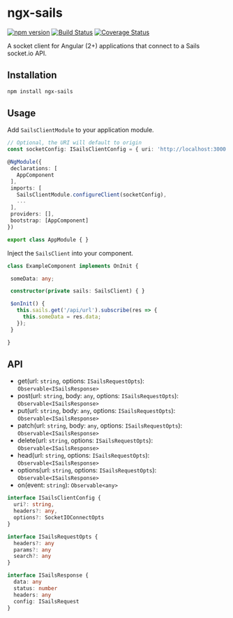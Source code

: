 # ngx-sails

[![npm version](https://badge.fury.io/js/ngx-sails.svg)](https://badge.fury.io/js/ngx-sails)
[![Build Status](https://travis-ci.org/brandom/ngx-sails.svg?branch=master)](https://travis-ci.org/brandom/ngx-sails)
[![Coverage Status](https://coveralls.io/repos/github/brandom/ngx-sails/badge.svg?branch=master&cacheBuster=1)](https://coveralls.io/github/brandom/ngx-sails?branch=master)

A socket client for Angular (2+) applications that connect to a Sails socket.io API.

 ## Installation

 ```bash
 npm install ngx-sails
 ```

 ## Usage

Add `SailsClientModule` to your application module.

 ```ts
 // Optional, the URI will default to origin
const socketConfig: ISailsClientConfig = { uri: 'http://localhost:3000' };

@NgModule({
  declarations: [
    AppComponent
  ],
  imports: [
    SailsClientModule.configureClient(socketConfig),
    ...
  ],
  providers: [],
  bootstrap: [AppComponent]
})

export class AppModule { }
 ```

 Inject the `SailsClient` into your component.

 ```ts
class ExampleComponent implements OnInit {

  someData: any;

  constructor(private sails: SailsClient) { }

  $onInit() {
    this.sails.get('/api/url').subscribe(res => {
      this.someData = res.data;
    });
  }

}
 ```

## API

* get(url: `string`, options: `ISailsRequestOpts`): `Observable<ISailsResponse>`
* post(url: `string`, body: `any`, options: `ISailsRequestOpts`): `Observable<ISailsResponse>`
* put(url: `string`, body: `any`, options: `ISailsRequestOpts`): `Observable<ISailsResponse>`
* patch(url: `string`, body: `any`, options: `ISailsRequestOpts`): `Observable<ISailsResponse>`
* delete(url: `string`, options: `ISailsRequestOpts`): `Observable<ISailsResponse>`
* head(url: `string`, options: `ISailsRequestOpts`): `Observable<ISailsResponse>`
* options(url: `string`, options: `ISailsRequestOpts`): `Observable<ISailsResponse>`
* on(event: `string`): `Observable<any>`

```ts
interface ISailsClientConfig {
  uri?: string,
  headers?: any,
  options?: SocketIOConnectOpts
}

interface ISailsRequestOpts {
  headers?: any
  params?: any
  search?: any
}

interface ISailsResponse {
  data: any
  status: number
  headers: any
  config: ISailsRequest
}
```
